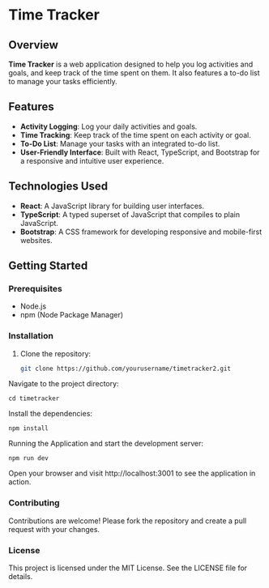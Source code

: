 # Time Tracker 

## Overview

**Time Tracker** is a web application designed to help you log activities and goals, and keep track of the time spent on them. It also features a to-do list to manage your tasks efficiently.

## Features

- **Activity Logging**: Log your daily activities and goals.
- **Time Tracking**: Keep track of the time spent on each activity or goal.
- **To-Do List**: Manage your tasks with an integrated to-do list.
- **User-Friendly Interface**: Built with React, TypeScript, and Bootstrap for a responsive and intuitive user experience.

## Technologies Used

- **React**: A JavaScript library for building user interfaces.
- **TypeScript**: A typed superset of JavaScript that compiles to plain JavaScript.
- **Bootstrap**: A CSS framework for developing responsive and mobile-first websites.

## Getting Started

### Prerequisites

- Node.js
- npm (Node Package Manager)

### Installation

1. Clone the repository:
   ```bash
   git clone https://github.com/yourusername/timetracker2.git
   
Navigate to the project directory:

   ```cd timetracker```

Install the dependencies:

   ```npm install```

Running the Application and start the development server:

  ```npm run dev```

Open your browser and visit http://localhost:3001 to see the application in action.

### Contributing
Contributions are welcome! Please fork the repository and create a pull request with your changes.

### License
This project is licensed under the MIT License. See the LICENSE file for details.
